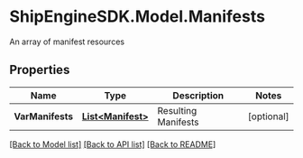 # ShipEngineSDK.Model.Manifests
An array of manifest resources

## Properties

Name | Type | Description | Notes
------------ | ------------- | ------------- | -------------
**VarManifests** | [**List&lt;Manifest&gt;**](Manifest.md) | Resulting Manifests | [optional] 

[[Back to Model list]](../../README.md#documentation-for-models) [[Back to API list]](../../README.md#documentation-for-api-endpoints) [[Back to README]](../../README.md)

